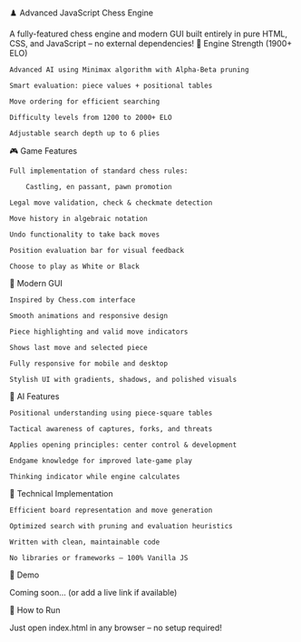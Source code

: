 
♟️ Advanced JavaScript Chess Engine

A fully-featured chess engine and modern GUI built entirely in pure HTML, CSS, and JavaScript – no external dependencies!
🎯 Engine Strength (1900+ ELO)

    Advanced AI using Minimax algorithm with Alpha-Beta pruning

    Smart evaluation: piece values + positional tables

    Move ordering for efficient searching

    Difficulty levels from 1200 to 2000+ ELO

    Adjustable search depth up to 6 plies

🎮 Game Features

    Full implementation of standard chess rules:

        Castling, en passant, pawn promotion

    Legal move validation, check & checkmate detection

    Move history in algebraic notation

    Undo functionality to take back moves

    Position evaluation bar for visual feedback

    Choose to play as White or Black

🎨 Modern GUI

    Inspired by Chess.com interface

    Smooth animations and responsive design

    Piece highlighting and valid move indicators

    Shows last move and selected piece

    Fully responsive for mobile and desktop

    Stylish UI with gradients, shadows, and polished visuals

🧠 AI Features

    Positional understanding using piece-square tables

    Tactical awareness of captures, forks, and threats

    Applies opening principles: center control & development

    Endgame knowledge for improved late-game play

    Thinking indicator while engine calculates

🔧 Technical Implementation

    Efficient board representation and move generation

    Optimized search with pruning and evaluation heuristics

    Written with clean, maintainable code

    No libraries or frameworks – 100% Vanilla JS

🚀 Demo

Coming soon... (or add a live link if available)

📁 How to Run

Just open index.html in any browser – no setup required!
